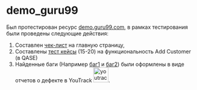 # demo_guru99

Был протестирован ресурс <a href="https://demo.guru99.com/telecom/index.html" trget = "blank">demo.guru99.com</a>, в рамках тестирования были проведены следующие действия:
1. Составлен <a href="https://github.com/n144astya/demo_guru99/blob/main/checlist_Demo_Guru99.xlsx">чек-лист</a> на главную страницу,
2. Составлены <a href="https://github.com/n144astya/demo_guru99/blob/main/testing_demo_guru99_qase.pdf">тест кейсы</a>  (15-20) на функциональность Add Customer (в QASE)
3. Найденные баги (Например <a href="https://github.com/n144astya/demo_guru99/blob/main/Bag%20_%20FTJ2023-86.pdf">баг1</a> и <a href="https://github.com/n144astya/demo_guru99/blob/main/Bag_%20FTJ2023-87.pdf">баг2</a>) были оформлены в виде отчетов о дефекте в YouTrack <img src="https://upload.wikimedia.org/wikipedia/commons/thumb/8/8d/YouTrack_Icon.svg/1024px-YouTrack_Icon.svg.png?20200803082248" title="youtrack" alt="youtrack" width="40" height="40"/>.
